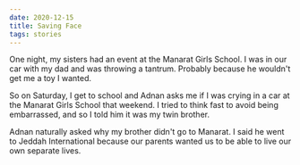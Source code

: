 ```yaml
---
date: 2020-12-15
title: Saving Face
tags: stories
---
```


One night, my sisters had an event at the Manarat Girls School. I was in our car with my dad and was throwing a tantrum. Probably because he wouldn't get me a toy I wanted.

So on Saturday, I get to school and Adnan asks me if I was crying in a car at the Manarat Girls School that weekend. I tried to think fast to avoid being embarrassed, and so I told him it was my twin brother.

Adnan naturally asked why my brother didn't go to Manarat. I said he went to Jeddah International because our parents wanted us to be able to live our own separate lives.